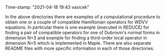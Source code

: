 Time-stamp: "2021-04-18 19:43 vasicek"

 In the above directories there are examples of a computational procedure to 
obtain one or a couple of compatible Hamiltonian operators for WDVV equations.
 In particular there is one example (executed in REDUCE) for finding a pair of
compatible operators for one of Dubrovin's normal forms in dimension N=3 and 
example for finding a third-order local operator in dimension N=5 which is 
implemented in Maple. There are also separate README files with more specific 
information in each of those directories.
